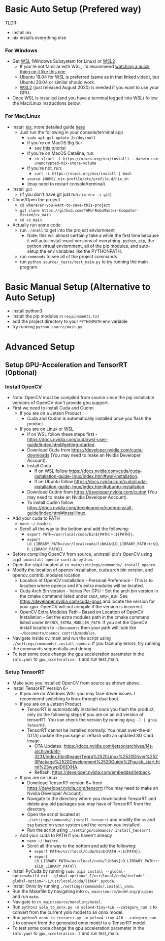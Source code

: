 # Basic Auto Setup (Prefered way)

TLDR:
- install nix
- nix installs everything else

### For Windows

* Get [WSL](https://youtu.be/av0UQy6g2FA?t=91) (Windows Subsystem for Linux) or [WSL2](https://www.omgubuntu.co.uk/how-to-install-wsl2-on-windows-10)<br>
    * If you're not familiar with WSL, I'd recommend [watching a quick thing on it like this one](https://youtu.be/av0UQy6g2FA?t=91)
    * Ubuntu 18.04 for WSL is preferred (same as in that linked video), but Ubuntu 20.04 or similar should work.
    * [WSL2](https://www.omgubuntu.co.uk/how-to-install-wsl2-on-windows-10) (just released August 2020) is needed if you want to use your GPU.<br>
* Once WSL is installed (and you have a terminal logged into WSL) follow the Mac/Linux instructions below.

### For Mac/Linux

* Install [nix](https://nixos.org/guides/install-nix.html), more detailed guide [here](https://nixos.org/manual/nix/stable/#chap-installation)
    * Just run the following in your console/terminal app
        * `sudo apt-get update 2>/dev/null`
        * If you're on MacOS Big Sur
            *  see [this](https://duan.ca/2020/12/13/nix-on-macos-11-big-sur/) tutorial
        * If you're on MacOS Catalina, run:
            * `sh <(curl -L https://nixos.org/nix/install) --darwin-use-unencrypted-nix-store-volume `
        * If you're not, run:
            * `curl -L https://nixos.org/nix/install | bash`
        * `source $HOME/.nix-profile/etc/profile.d/nix.sh`
        * (may need to restart console/terminal)
* Install `git`
    * (if you don't have git just run `nix-env -i git`)
* Clone/Open the project
    * `cd wherever-you-want-to-save-this-project`<br>
    * `git clone https://github.com/TAMU-RoboMaster-Computer-Vision/cv_main`
    * `cd cv_main`
* Actually run some code
    * run `./shell` to get into the project enviornment
        * Note: this will almost certainly take a while the first time because it will auto-install exact versions of everything: `python`, `pip`, the python virtual enviornment, all of the pip modules, and auto-setup the env variables like the PYTHONPATH.
    * run `commands` to see all of the project commands
    * run `python source/_tests/test_main.py` to try running the main program

# Basic Manual Setup (Alternative to Auto Setup)
* install python3
* install the pip modules in `requirements.txt`
* add the project directory to your `PYTHONPATH` env variable
* try running `python source/main.py`

# Advanced Setup

## Setup GPU-Acceleration and TensorRT (Optional)
### Install OpenCV
* Note: OpenCV must be compiled from source since the pip installable versions of OpenCV don't provide gpu support.
* First we need to install Cuda and Cudnn
    * If you are on a Jetson Product
        * Cuda and Cudnn is automatically installed once you flash the product.
    * If you are on Linux or WSL
        * If on WSL follow these steps first - https://docs.nvidia.com/cuda/wsl-user-guide/index.html#getting-started.
        * Download Cuda from https://developer.nvidia.com/cuda-downloads (You may need to make an Nvidia Developer Account).
        * Install Cuda
            * If on WSL follow https://docs.nvidia.com/cuda/cuda-installation-guide-linux/index.html#wsl-installation.
            * If on Ubuntu follow https://docs.nvidia.com/cuda/cuda-installation-guide-linux/index.html#ubuntu-installation.
        * Download Cudnn from https://developer.nvidia.com/cudnn (You may need to make an Nvidia Developer Account).
        * To install Cudnn follow https://docs.nvidia.com/deeplearning/cudnn/install-guide/index.html#installlinux.
* Add your cuda to PATH
    * `nano ~/.bashrc`.
    * Scroll all the way to the bottom and add the following:
        * `export PATH=/usr/local/cuda/bin${PATH:+:${PATH}}`.
        * `export LD_LIBRARY_PATH=/usr/local/cuda/lib64${LD_LIBRARY_PATH:+:${LD_LIBRARY_PATH}}`.
* Before compiling OpenCV from source, uninstall pip's OpenCV using `pip3 uninstall opencv-contrib-python`.
* Open the scipt located at `cv_main/settings/commands/.install_opencv`.
* Modify the location of opencv installation, cuda arch bin version, and opencv_contrib_modules location
    * Location of OpenCV Installation - Personal Preference - This is to location where opencv and it's extra modules will be located.
    * Cuda Arch Bin version - Varies Per GPU - Set the arch bin version in the cmake command listed under `CUDA_ARCH_BIN`. See https://developer.nvidia.com/cuda-gpus and locate the version for your gpu. OpenCV will not compile if the version is incorrect.
    * OpenCV Extra Modules Path - Based on Location of OpenCV Installation - Set the extra modules path in the cmake command listed under `OPENCV_EXTRA_MODULES_PATH`. If you set the OpenCV install location to `~/Documents` then your path will look like `~/Documents/opencv_contrib/modules`.
* Navigate inside cv_main and run the script using `./settings/commands/.install_opencv`. If you face any errors, try running the commands sequentially and debug.
* To test some code change the gpu acceleration parameter in the `info.yaml` to  `gpu_acceleration: 1` and run test_main.

### Setup TensorRT
* Make sure you installed OpenCV from source as shown above.
* Install TensorRT Version 6+
    * If you are on Windows WSL you may face driver issues. I recommend switching to linux through dual boot.
    * If you are on a Jetson Product
        * TensorRT is automatically installed once you flash the product, only do the following steps if you are on an old version of tensorRT. You can check the version by running `dpkg -l | grep TensorRT`.
        * TensorRT cannot be installed normally. You must over-the-air (OTA) update the package or reflash with an updated SD Card Image. 
            * OTA Updates: https://docs.nvidia.com/jetson/archives/l4t-archived/l4t-3231/index.html#page/Tegra%2520Linux%2520Driver%2520Package%2520Development%2520Guide%2Fquick_start.html%23wwpID0EXHA.
            * Reflash: https://developer.nvidia.com/embedded/jetpack.
    * If you are on Linux
        * Download TensorRT version 6+ from https://developer.nvidia.com/tensorrt (You may need to make an Nvidia Developer Account).
        * Navigate to the directory where you downloaded TensorRT and delete any old packages you may have of TensorRT from the directory.
        * Open the script located at `./settings/commands/.install_tensorrt` and modify the `os` and `tag` based on your system and the version you installed. 
        * Run the script using `./settings/commands/.install_tensorrt`.
    * Add your cuda to PATH if you haven't already
        * `nano ~/.bashrc`.
        * Scroll all the way to the bottom and add the following:
            * `export PATH=/usr/local/cuda/bin${PATH:+:${PATH}}`.
            * `export LD_LIBRARY_PATH=/usr/local/cuda/lib64${LD_LIBRARY_PATH:+:${LD_LIBRARY_PATH}}`.
* Install PyCuda by running `sudo pip3 install --global-option=build_ext --global-option="-I/usr/local/cuda/include" --global-option="-L/usr/local/cuda/lib64" pycuda`.
* Install Onnx by running `./settings/commands/.install_onnx`.
* Run the Makefile by navigating into `cv_main/source/modeling/plugins` and run `make`.
* Navigate to `cv_main/source/modeling/model`.
* Run `python3 yolo_to_onnx.py -m yolov4-tiny-416 --category_num 3` to convert from the current yolo model to an onnx model.
* Run `python3 onnx_to_tensorrt.py -m yolov4-tiny-416 --category_num 3` to convert from the generated onnx model to a TensorRT model.
* To test some code change the gpu acceleration parameter in the `info.yaml` to `gpu_acceleration: 2` and run test_main.
